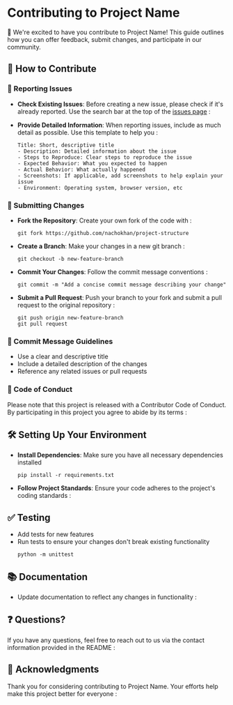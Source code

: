 
# Contributing to Project Name

👋 We're excited to have you contribute to Project Name! This guide outlines how you can offer feedback, submit changes, and participate in our community.

## 📝 How to Contribute

### 🐞 Reporting Issues

- **Check Existing Issues**: Before creating a new issue, please check if it's already reported. Use the search bar at the top of the [issues page](https://github.com/nachokhan/project-structure/issues) :

- **Provide Detailed Information**: When reporting issues, include as much detail as possible. Use this template to help you :

  ```
  Title: Short, descriptive title
  - Description: Detailed information about the issue
  - Steps to Reproduce: Clear steps to reproduce the issue
  - Expected Behavior: What you expected to happen
  - Actual Behavior: What actually happened
  - Screenshots: If applicable, add screenshots to help explain your issue
  - Environment: Operating system, browser version, etc
  ```

### 🌟 Submitting Changes

- **Fork the Repository**: Create your own fork of the code with :
  ```
  git fork https://github.com/nachokhan/project-structure
  ```

- **Create a Branch**: Make your changes in a new git branch :
  ```
  git checkout -b new-feature-branch
  ```

- **Commit Your Changes**: Follow the commit message conventions :
  ```
  git commit -m "Add a concise commit message describing your change"
  ```

- **Submit a Pull Request**: Push your branch to your fork and submit a pull request to the original repository :
  ```
  git push origin new-feature-branch
  git pull request
  ```

### 📃 Commit Message Guidelines

- Use a clear and descriptive title
- Include a detailed description of the changes
- Reference any related issues or pull requests

### 🤝 Code of Conduct

Please note that this project is released with a Contributor Code of Conduct. By participating in this project you agree to abide by its terms :

## 🛠 Setting Up Your Environment

- **Install Dependencies**: Make sure you have all necessary dependencies installed
  ```
  pip install -r requirements.txt
  ```

- **Follow Project Standards**: Ensure your code adheres to the project's coding standards :

## ✅ Testing

- Add tests for new features
- Run tests to ensure your changes don't break existing functionality
  ```
  python -m unittest
  ```

## 📚 Documentation

- Update documentation to reflect any changes in functionality :

## ❓ Questions?

If you have any questions, feel free to reach out to us via the contact information provided in the README :

## 💐 Acknowledgments

Thank you for considering contributing to Project Name. Your efforts help make this project better for everyone :

